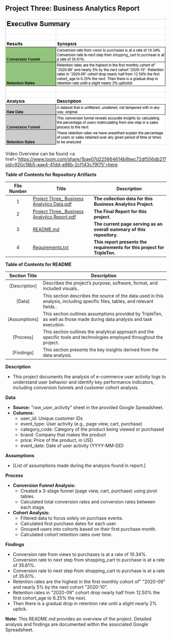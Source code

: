 ## Project Three: Business Analytics Report

![image alt](https://github.com/Kin175/Data-Projects-TripleTen/blob/33d7f53c99d610570024b6d89c3157c33e0e8807/.images/Project%20Three%20Executive%20Summary%20screenshot.png)

Video Overview can be found <a href='https://www.loom.com/share/1bae07d225664614b9bec72df556db21?sid=920c18b5-aae4-41dd-a98b-2cf143c79f75’><u>here</u>.</a>

**Table of Contents for Repository Artifacts**

| File Number | Title | Description |
| :-----------: | ----------- |----------- |
| 1 | [Project Three_ Business Analytics Data.pdf](https://github.com/Kin175/Data-Projects-TripleTen/blob/main/Business%20Analytics/GitHub%20Project%20Three_%20Business%20Analytics%20Data.pdf) | **The collection data for this Business Analytics Project.** |
| 2 | [Project Three_ Business Analytics Report.pdf](https://github.com/Kin175/Data-Projects-TripleTen/blob/main/Business%20Analytics/GitHub%20Project%20Three_%20Business%20Analytics%20Report.pdf) | **The Final Report for this project.** |
| 3 | [README.md](https://github.com/Kin175/Data-Projects-TripleTen/blob/main/Business%20Analytics/README.md) | **The current page serving as an overall summary of this repository.** |
| 4 | [Requirements.txt](https://github.com/Kin175/Data-Projects-TripleTen/blob/main/Business%20Analytics/Requirements.txt) | **This report presents the requirements for this project for TripleTen.** |


**Table of Contents for README**

| Section Title | Description |
| :-----------: | ----------- |
| [Description] | Describes the project’s purpose, software, format, and included visuals.. |
| [Data] |  This section describes the source of the data used in this analysis, including specific files, tables, and relevant fields.. |
| [Assumptions] | This section outlines assumptions provided by TripleTen, as well as those made during data analysis and task execution. |
| [Process] |  This section outlines the analytical approach and the specific tools and technologies employed throughout the project. |
| [Findings] | This section presents the key insights derived from the data analysis. |

**Description**

* This project documents the analysis of e-commerce user activity logs to understand user behavior and identify key performance indicators, including conversion funnels and customer cohort analysis.

**Data**

* **Source:** "raw_user_activity" sheet in the provided Google Spreadsheet.
* **Columns:**
    * user_id: Unique customer IDs
    * event_type: User activity (e.g., page view, cart, purchase)
    * category_code: Category of the product being viewed or purchased
    * brand: Company that makes the product
    * price: Price of the product, in USD
    * event_date: Date of user activity (YYYY-MM-DD)

**Assumptions**

* [List of assumptions made during the analysis found in report.]

**Process**

* **Conversion Funnel Analysis:** 
    * Created a 3-stage funnel (page view, cart, purchase) using pivot tables.
    * Calculated total conversion rates and conversion rates between each stage.
* **Cohort Analysis:**
    * Filtered data to focus solely on purchase events.
    * Calculated first purchase dates for each user.
    * Grouped users into cohorts based on their first purchase month.
    * Calculated cohort retention rates over time.

**Findings**

* Conversion rate from views to purchases is at a rate of 10.34%. Conversion rate to next step from shopping_cart to purchase is at a rate of 35.61%.  
* Conversion rate to next step from shopping_cart to purchase is at a rate of 35.61%.  
* Retention rates are the highest in the first monthly cohort of"  "2020-09" and nearly 5% by the next cohort "2020-10".  
* Retention rates in "2020-09" cohort drop nearly half from 12.50% the first cohort_age to 6.25% the next.  
* Then there is a gradual drop in retention rate until a slight nearly 2% uptick.

**Note:** This README.md provides an overview of the project. Detailed analysis and findings are documented within the associated Google Spreadsheet.
